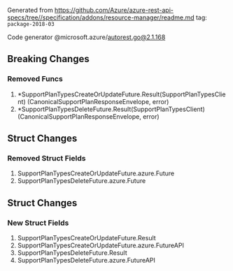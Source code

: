 Generated from https://github.com/Azure/azure-rest-api-specs/tree//specification/addons/resource-manager/readme.md tag: `package-2018-03`

Code generator @microsoft.azure/autorest.go@2.1.168

## Breaking Changes

### Removed Funcs

1. *SupportPlanTypesCreateOrUpdateFuture.Result(SupportPlanTypesClient) (CanonicalSupportPlanResponseEnvelope, error)
1. *SupportPlanTypesDeleteFuture.Result(SupportPlanTypesClient) (CanonicalSupportPlanResponseEnvelope, error)

## Struct Changes

### Removed Struct Fields

1. SupportPlanTypesCreateOrUpdateFuture.azure.Future
1. SupportPlanTypesDeleteFuture.azure.Future

## Struct Changes

### New Struct Fields

1. SupportPlanTypesCreateOrUpdateFuture.Result
1. SupportPlanTypesCreateOrUpdateFuture.azure.FutureAPI
1. SupportPlanTypesDeleteFuture.Result
1. SupportPlanTypesDeleteFuture.azure.FutureAPI
